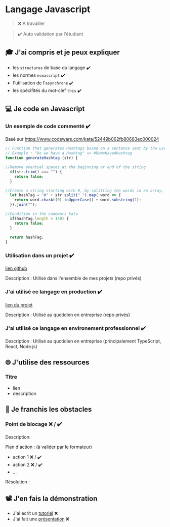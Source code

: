 # Langage Javascript

> ❌ A travailler

> ✔️ Auto validation par l'étudiant

## 🎓 J'ai compris et je peux expliquer

- les `structures` de base du langage  ✔️
- les normes `ecmascript`  ✔️
- l'utilisation de l'`asynchrone`  ✔️
- les spécifités du mot-clef `this`  ✔️

## 💻 Je code en Javascript

### Un exemple de code commenté  ✔️

Basé sur https://www.codewars.com/kata/52449b062fb80683ec000024
```javascript
// Function that generates Hashtags based on a sentence sent by the user
// Example : "Do we have a Hashtag" => #DoWeHaveAHashtag
function generateHashtag (str) {

//Remove eventual spaces at the beginning or end of the string
  if(str.trim() === "") {
    return false;
  }

//Create a string starting with #, by splitting the words in an array, then capitalizing each word, then joining capitalized words
  let hashTag = "#" + str.split(" ").map( word => {
    return word.charAt(0).toUpperCase() + word.substring(1);
  }).join("");

//Condition in the codewars kata
  if(hashTag.length > 140) {
    return false;
  }
  
  return hashTag;
}
```

### Utilisation dans un projet  ✔️

[lien github](https://github.com/Scaramax/beerbrowser)

Description : Utilisé dans l'ensemble de mes projets (repo privés)

### J'ai utilisé ce langage en production  ✔️

[lien du projet](...)

Description : Utilisé au quotidien en entreprise (repo privés)

### J'ai utilisé ce langage en environement professionnel  ✔️

Description : Utilisé au quotidien en entreprise (principalement TypeScript, React, Node.js)

## 🌐 J'utilise des ressources

### Titre

- lien
- description

## 🚧 Je franchis les obstacles

### Point de blocage ❌ / ✔️

Description:

Plan d'action : (à valider par le formateur)

- action 1 ❌ / ✔️
- action 2 ❌ / ✔️
- ...

Résolution :

## 📽️ J'en fais la démonstration

- J'ai ecrit un [tutoriel](...) ❌
- J'ai fait une [présentation](...) ❌


